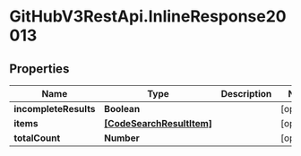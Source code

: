 # GitHubV3RestApi.InlineResponse20013

## Properties

Name | Type | Description | Notes
------------ | ------------- | ------------- | -------------
**incompleteResults** | **Boolean** |  | [optional] 
**items** | [**[CodeSearchResultItem]**](CodeSearchResultItem.md) |  | [optional] 
**totalCount** | **Number** |  | [optional] 


